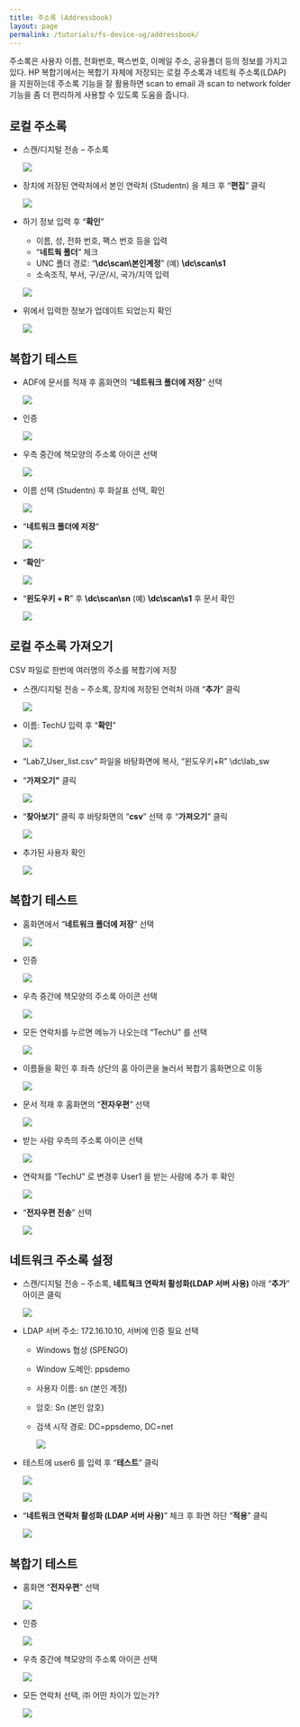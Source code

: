 ```yaml
---
title: 주소록 (Addressbook)
layout: page
permalink: /tutorials/fs-device-ug/addressbook/
---
```

주소록은 사용자 이름, 전화번호, 팩스번호, 이메일 주소, 공유폴더 등의 정보를 가지고 있다. HP 복합기에서는 복합기 자체에 저장되는 로컬 주소록과 네트웍 주소록(LDAP)을 지원하는데 주소록 기능을 잘 활용하면 scan to email 과 scan to network folder 기능을 좀 더 편리하게 사용할 수 있도록 도움을 줍니다.

## <span id="i">로컬 주소록</span>

  * 스캔/디지털 전송 &#8211; 주소록

	![](http://soonmo.github.io/images/1-3.png)

  * 장치에 저장된 연락처에서 본인 연락처 (Studentn) 을 체크 후 “**편집**” 클릭

	![](http://soonmo.github.io/images/2-2.png)

  * 하기 정보 입력 후 “**확인**” 
      * 이름, 성, 전화 번호, 팩스 번호 등을 입력
      * “**네트웍 폴더**” 체크
      * UNC 폴더 경로: “**\\dc\scan\본인계정**” (예) **\\dc\scan\s1**
      * 소속조직, 부서, 구/군/시, 국가/지역 입력

	![](http://soonmo.github.io/images/3-1.png)

  * 위에서 입력한 정보가 업데이트 되었는지 확인

	![](http://soonmo.github.io/images/4-3.png)

## <span id="i-2">복합기 테스트</span>

  * ADF에 문서를 적재 후 홈화면의 “**네트워크 폴더에 저장**” 선택

	![](http://soonmo.github.io/images/5-3.png)

  * 인증

	![](http://soonmo.github.io/images/6-2.png)

  * 우측 중간에 책모양의 주소록 아이콘 선택

	![](http://soonmo.github.io/images/7-3.png)

  * 이름 선택 (Studentn) 후 화살표 선택, 확인

	![](http://soonmo.github.io/images/9-4.png)

  * &#8220;**네트워크 폴더에 저장**&#8220;

	![](http://soonmo.github.io/images/scan-to-network-folder-app.png)

  * &#8220;**확인**&#8220;

	![](http://soonmo.github.io/images/10-3.png)

  * “**윈도우키 + R**” 후 **\\dc\scan\sn** (예) **\\dc\scan\s1** 후 문서 확인

	![](http://soonmo.github.io/images/11-3.png)

## <span id="i-3">로컬 주소록 가져오기</span>

CSV 파일로 한번에 여러명의 주소를 복합기에 저장

  * 스캔/디지털 전송 – 주소록, 장치에 저장된 연럭처 아래 “**추가**” 클릭

	![](http://soonmo.github.io/images/12-3.png)

  * 이름: TechU 입력 후 “**확인**”

	![](http://soonmo.github.io/images/13-2.png)

  * “Lab7\_User\_list.csv” 파일을 바탕화면에 복사, “윈도우키+R” \\dc\lab_sw
  * &#8220;**가져오기&#8221;** 클릭

	![](http://soonmo.github.io/images/14-2.png)

  * “**찾아보기**” 클릭 후 바탕화면의 “**csv**” 선택 후 “**가져오기**” 클릭

	![](http://soonmo.github.io/images/15-3.png)

  * 추가된 사용자 확인

	![](http://soonmo.github.io/images/18-3.png)

## <span id="i-4">복합기 테스트</span>

  * 홈화면에서 “**네트워크 폴더에 저장**” 선택

	![](http://soonmo.github.io/images/19-3.png)

  * 인증

	![](http://soonmo.github.io/images/6-2.png)

  * 우측 중간에 책모양의 주소록 아이콘 선택

	![](http://soonmo.github.io/images/addressbook.png)

  * 모든 연락처를 누르면 메뉴가 나오는데 “TechU” 를 선택

	![](http://soonmo.github.io/images/22-4.png)

  * 이름들을 확인 후 좌측 상단의 홈 아이콘을 눌러서 복합기 홈화면으로 이동

	![](http://soonmo.github.io/images/23-3.png)

  * 문서 적재 후 홈화면의 “**전자우편**” 선택

	![](http://soonmo.github.io/images/35.png)

  * 받는 사람 우측의 주소록 아이콘 선택

	![](http://soonmo.github.io/images/addressbook2.png)

  * 연락처를 “TechU” 로 변경후 User1 을 받는 사람에 추가 후 확인

	![](http://soonmo.github.io/images/28-1.png)

  * &#8220;**전자우편 전송**” 선택

	![](http://soonmo.github.io/images/email_app.png)

## <span id="i-5">네트워크 주소록 설정</span>

  * 스캔/디지털 전송 – 주소록, **네트웍크 연락처 활성화(LDAP 서버 사용)** 아래 “**추가**” 아이콘 클릭

	![](http://soonmo.github.io/images/31.png)

  * LDAP 서버 주소: 172.16.10.10, 서버에 인증 필요 선택 
      * Windows 협상 (SPENGO)
      * Window 도메인: ppsdemo
      * 사용자 이름: sn (본인 계정)
      * 암호: Sn (본인 암호)
      * 검색 시작 경로: DC=ppsdemo, DC=net

		![](http://soonmo.github.io/images/32.png)

  * 테스트에 user6 를 입력 후 “**테스트**” 클릭

	![](http://soonmo.github.io/images/33.png)

	![](http://soonmo.github.io/images/33-1.png)

  * “**네트워크 연락처 활성화 (LDAP 서버 사용)**” 체크 후 화면 하단 “**적용**” 클릭

	![](http://soonmo.github.io/images/34.png)

## <span id="i-6">복합기 테스트</span>

  * 홈화면 &#8220;**전자우편**&#8221; 선택

	![](http://soonmo.github.io/images/35.png)

  * 인증

	![](http://soonmo.github.io/images/6-2.png)

  * 우측 중간에 책모양의 주소록 아이콘 선택

	![](http://soonmo.github.io/images/addressbook2.png)

  * 모든 연락처 선택, ㈜ 어떤 차이가 있는가?

	![](http://soonmo.github.io/images/38.png)
